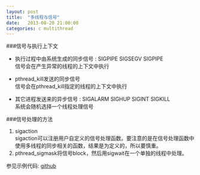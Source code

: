 ```yaml
---
layout: post
title:  "多线程与信号"
date:   2013-08-20 21:00:00
categories: c multithread
---
```

        
###信号与执行上下文   
*  执行过程中由系统生成的同步信号 : SIGPIPE SIGSEGV SIGPIPE   
信号会在产生异常的线程的上下文中执行  
        
*  pthread\_kill发送的同步信号   
信号会在pthread\_kill指定的线程的上下文中执行   
        
*  其它进程发送来的异步信号 : SIGALARM SIGHUP SIGINT SIGKILL   
系统会随机选择一个线程处理信号    
            
            
###信号处理的方法
1. sigaction   
sigaction可以注册用户自定义的信号处理函数。要注意的是在信号处理函数中使用多线程的同步相关的函数，结果是为定义的，所以要慎重。
2. pthread_sigmask将信号block，然后用sigwait在一个单独的线程中处理。   

参见示例代码: [github](https://github.com/wartalker/c-small-programe/tree/master/mt-signal)




